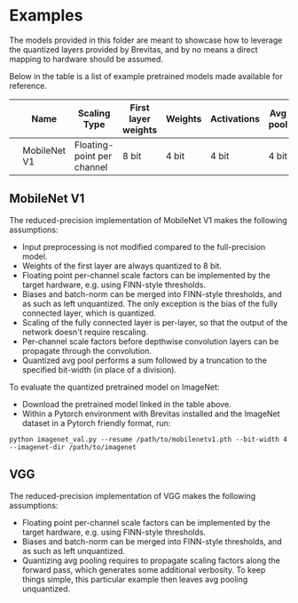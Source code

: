# Examples

The models provided in this folder are meant to showcase how to leverage the quantized layers provided by Brevitas,
and by no means a direct mapping to hardware should be assumed.

Below in the table is a list of example pretrained models made available for reference.

|   | Name         | Scaling Type               | First layer weights | Weights | Activations | Avg pool | Top1  | Top5  | Pretrained model                                                                                | Retrained from                                                |
|---|--------------|----------------------------|---------------------|---------|-------------|----------|-------|-------|-------------------------------------------------------------------------------------------------|---------------------------------------------------------------|
|   | MobileNet V1 | Floating-point per channel | 8 bit               | 4 bit   | 4 bit       | 4 bit    | 71.25 | 90.10 | [Download](https://github.com/Xilinx/brevitas/releases/download/examples-0.0.1/mobilenetv1.pth) | [link](https://github.com/osmr/imgclsmob/tree/master/pytorch) |

## MobileNet V1

The reduced-precision implementation of MobileNet V1 makes the following assumptions:
- Input preprocessing is not modified compared to the full-precision model.
- Weights of the first layer are always quantized to 8 bit.
- Floating point per-channel scale factors can be implemented by the target hardware, e.g. using FINN-style thresholds.
- Biases and batch-norm can be merged into FINN-style thresholds, and as such as left unquantized. The only exception is the bias of the fully connected layer, which is quantized.
- Scaling of the fully connected layer is per-layer, so that the output of the network doesn't require rescaling.
- Per-channel scale factors before depthwise convolution layers can be propagate through the convolution.
- Quantized avg pool performs a sum followed by a truncation to the specified bit-width (in place of a division).

To evaluate the quantized pretrained model on ImageNet:

- Download the pretrained model linked in the table above.
- Within a Pytorch environment with Brevitas installed and the ImageNet dataset in a Pytorch friendly format, run:

```
python imagenet_val.py --resume /path/to/mobilenetv1.pth --bit-width 4 --imagenet-dir /path/to/imagenet
```

## VGG

The reduced-precision implementation of VGG makes the following assumptions:
- Floating point per-channel scale factors can be implemented by the target hardware, e.g. using FINN-style thresholds.
- Biases and batch-norm can be merged into FINN-style thresholds, and as such as left unquantized.
- Quantizing avg pooling requires to propagate scaling factors along the forward pass, which generates some additional verbosity.
  To keep things simple, this particular example then leaves avg pooling unquantized. 